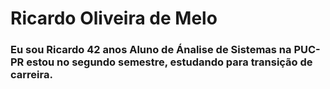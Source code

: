 # Ricardo Oliveira de Melo

### Eu sou Ricardo 42 anos Aluno de Ánalise de Sistemas na PUC-PR estou no segundo semestre, estudando para transição de carreira.